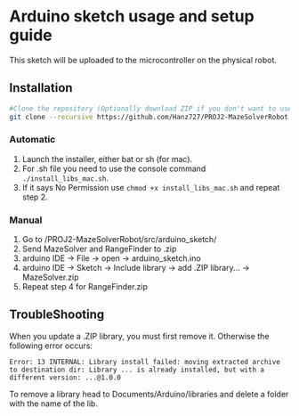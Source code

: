 # Arduino sketch usage and setup guide
This sketch will be uploaded to the microcontroller on the physical robot.

## Installation
```sh
#Clone the repository (Optionally download ZIP if you don't want to use git)
git clone --recursive https://github.com/Hanz727/PROJ2-MazeSolverRobot.git
```

### Automatic
1. Launch the installer, either bat or sh (for mac).
2. For .sh file you need to use the console command `./install_libs_mac.sh`.
3. If it says No Permission use `chmod +x install_libs_mac.sh` and repeat step 2.

### Manual

1. Go to /PROJ2-MazeSolverRobot/src/arduino_sketch/
2. Send MazeSolver and RangeFinder to .zip
3. arduino IDE -> File -> open -> arduino_sketch.ino
4. arduino IDE -> Sketch -> Include library -> add .ZIP library... -> MazeSolver.zip
5. Repeat step 4 for RangeFinder.zip

## TroubleShooting

When you update a .ZIP library, you must first remove it. Otherwise the following error occurs:
```
Error: 13 INTERNAL: Library install failed: moving extracted archive to destination dir: Library ... is already installed, but with a different version: ...@1.0.0
```

To remove a library head to Documents/Arduino/libraries and delete a folder with the name of the lib.
